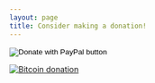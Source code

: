 ```yaml
---
layout: page
title: Consider making a donation!
---
```


<div class="container">
  <div class="donation-button">
    <form action="https://www.paypal.com/cgi-bin/webscr" method="post" target="_top">
        <input type="hidden" name="cmd" value="_s-xclick" />
        <input type="hidden" name="hosted_button_id" value="{{ site.data.settings.donate-paypal }}" />
        <input type="image" src="https://www.paypalobjects.com/en_US/i/btn/btn_donate_SM.gif" border="0" name="submit" title="PayPal - The safer, easier way to pay online!" alt="Donate with PayPal button" />
        <img alt="" border="0" src="https://www.paypal.com/en_MX/i/scr/pixel.gif" width="1" height="1" />
    </form>
  </div>
  <div class="donation-button">
    <a href="https://blockchain.info/payment_request?address={{ site.data.settings.donate-blockchain }}" target="_blank">
      <img src="https://blockchain.info/Resources/buttons/donate_64.png" alt="Bitcoin donation"/>
    </a>
  </div>
</div>
